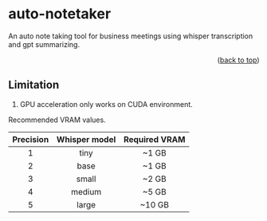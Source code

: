 # auto-notetaker
An auto note taking tool for business meetings using whisper transcription and gpt summarizing.

<p align="right">(<a href="#top">back to top</a>)</p>

<!-- Limitation -->

## Limitation

1. GPU acceleration only works on CUDA environment.

Recommended VRAM values.

| Precision | Whisper model | Required VRAM |
| :-------: | :-----------: | :-----------: | 
|     1     |    tiny     |     ~1 GB     |
|     2     |    base     |     ~1 GB     |
|     3     |    small    |     ~2 GB     |
|     4     |   medium    |     ~5 GB     |
|     5     |    large    |    ~10 GB     |
